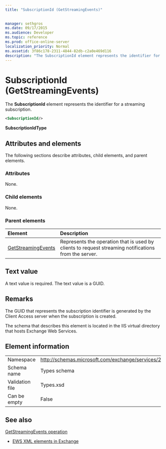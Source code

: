 ```yaml
---
title: "SubscriptionId (GetStreamingEvents)"
 
 
manager: sethgros
ms.date: 09/17/2015
ms.audience: Developer
ms.topic: reference
ms.prod: office-online-server
localization_priority: Normal
ms.assetid: 3f86c178-2311-4844-82db-c2a0e469d116
description: "The SubscriptionId element represents the identifier for a streaming subscription."
---
```


# SubscriptionId (GetStreamingEvents)

The **SubscriptionId** element represents the identifier for a streaming subscription. 
  
```XML
<SubscriptionId/>
```

 **SubscriptionIdType**
## Attributes and elements

The following sections describe attributes, child elements, and parent elements.
  
### Attributes

None.
  
### Child elements

None.
  
### Parent elements

|**Element**|**Description**|
|:-----|:-----|
|[GetStreamingEvents](getstreamingevents.md) <br/> |Represents the operation that is used by clients to request streaming notifications from the server.  <br/> |
   
## Text value

A text value is required. The text value is a GUID.
  
## Remarks

The GUID that represents the subscription identifier is generated by the Client Access server when the subscription is created.
  
The schema that describes this element is located in the IIS virtual directory that hosts Exchange Web Services.
  
## Element information

|||
|:-----|:-----|
|Namespace  <br/> |http://schemas.microsoft.com/exchange/services/2006/types  <br/> |
|Schema name  <br/> |Types schema  <br/> |
|Validation file  <br/> |Types.xsd  <br/> |
|Can be empty  <br/> |False  <br/> |
   
## See also



[GetStreamingEvents operation](getstreamingevents-operation.md)


- [EWS XML elements in Exchange](ews-xml-elements-in-exchange.md)


